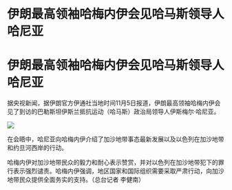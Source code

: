 # 伊朗最高领袖哈梅内伊会见哈马斯领导人哈尼亚

# 伊朗最高领袖哈梅内伊会见哈马斯领导人哈尼亚

据央视新闻，据伊朗官方伊通社当地时间11月5日报道，伊朗最高领袖哈梅内伊会见了到访的巴勒斯坦伊斯兰抵抗运动（哈马斯）政治局领导人伊斯梅尔·哈尼亚。

![](https://inews.gtimg.com/news_bt/ODCG8-79s_agNX_HrAARuoKBzJ9G6dMxYOH5CTWQ5Z7GMAA/1000)

在会晤中，哈尼亚向哈梅内伊介绍了加沙地带事态最新发展以及以色列在加沙地带和约旦河西岸的行动。

哈梅内伊对加沙地带民众的毅力和耐心表示赞赏，并对以色列在加沙地带犯下的罪行表示强烈谴责。哈梅内伊强调，地区国家和国际组织需要采取严肃行动，向加沙地带民众提供全面务实的支持。（总台记者
李健南）


